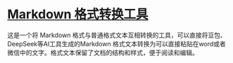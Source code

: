 # [Markdown 格式转换工具](https://weierboge.github.io/markdowntool/)
这是一个将 Markdown 格式与普通格式文本互相转换的工具，可以直接将豆包、DeepSeek等AI工具生成的Markdown 格式文本转换为可以直接粘贴在word或者微信中的文字。格式文本保留了文档的结构和样式，便于阅读和编辑。
